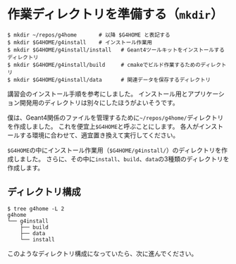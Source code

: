 # 作業ディレクトリを準備する（``mkdir``）

```console
$ mkdir ~/repos/g4home       # 以降 $G4HOME と表記する
$ mkdir $G4HOME/g4install    # インストール作業用
$ mkdir $G4HOME/g4install/install   # Geant4ツールキットをインストールするディレクトリ
$ mkdir $G4HOME/g4install/build     # cmakeでビルド作業するためのディレクトリ
$ mkdir $G4HOME/g4install/data      # 関連データを保存するディレクトリ
```

講習会のインストール手順を参考にしました。
インストール用とアプリケーション開発用のディレクトリは別々にしたほうがよいそうです。

僕は、Geant4関係のファイルを管理するために``~/repos/g4home/``ディレクトリを作成しました。
これを便宜上``$G4HOME``と呼ぶことにします。
各人がインストールする環境に合わせて、適宜置き換えて実行してください。

``$G4HOME``の中にインストール作業用（``$G4HOME/g4install/``）のディレクトリを作成しました。
さらに、その中に``install``、``build``、``data``の3種類のディレクトリを作成します。

## ディレクトリ構成

```console
$ tree g4home -L 2
g4home
└── g4install
    ├── build
    ├── data
    └── install
```

このようなディレクトリ構成になっていたら、次に進んでください。

